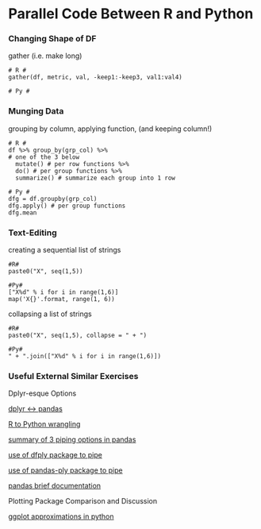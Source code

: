 # Parallel Code Between R and Python

### Changing Shape of DF

gather (i.e. make long)
```
# R #
gather(df, metric, val, -keep1:-keep3, val1:val4)

# Py #

```

### Munging Data

grouping by column, applying function, (and keeping column!)
```
# R #
df %>% group_by(grp_col) %>%
# one of the 3 below
  mutate() # per row functions %>%
  do() # per group functions %>%
  summarize() # summarize each group into 1 row

# Py #
dfg = df.groupby(grp_col)
dfg.apply() # per group functions
dfg.mean
```

### Text-Editing

creating a sequential list of strings
```
#R#
paste0("X", seq(1,5))

#Py#
["X%d" % i for i in range(1,6)]
map('X{}'.format, range(1, 6))
```

collapsing a list of strings
```
#R#
paste0("X", seq(1,5), collapse = " + ")

#Py#
" + ".join(["X%d" % i for i in range(1,6)])
```

### Useful External Similar Exercises

Dplyr-esque Options

[dplyr <-> pandas](https://jarvmiller.github.io/2018/02/28/r-pandas/)

[R to Python wrangling](https://gist.github.com/conormm/fd8b1980c28dd21cfaf6975c86c74d07)

[summary of 3 piping options in pandas](http://fastml.com/piping-in-r-and-in-pandas/)

[use of dfply package to pipe](https://towardsdatascience.com/dplyr-style-data-manipulation-with-pipes-in-python-380dcb137000)

[use of pandas-ply package to pipe](https://pythonhosted.org/pandas-ply/)

[pandas brief documentation](http://pandas.pydata.org/pandas-docs/stable/comparison_with_r.html)

Plotting Package Comparison and Discussion

[ggplot approximations in python](https://dsaber.com/2016/10/02/a-dramatic-tour-through-pythons-data-visualization-landscape-including-ggplot-and-altair/)
